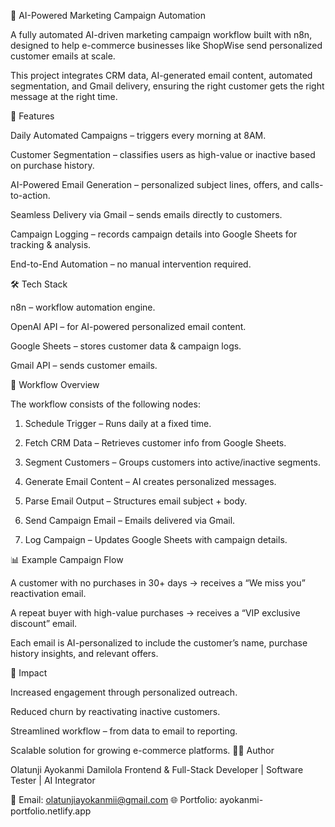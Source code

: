 📩 AI-Powered Marketing Campaign Automation

A fully automated AI-driven marketing campaign workflow built with n8n, designed to help e-commerce businesses like ShopWise send personalized customer emails at scale.

This project integrates CRM data, AI-generated email content, automated segmentation, and Gmail delivery, ensuring the right customer gets the right message at the right time.

🚀 Features

Daily Automated Campaigns – triggers every morning at 8AM.

Customer Segmentation – classifies users as high-value or inactive based on purchase history.

AI-Powered Email Generation – personalized subject lines, offers, and calls-to-action.

Seamless Delivery via Gmail – sends emails directly to customers.

Campaign Logging – records campaign details into Google Sheets for tracking & analysis.

End-to-End Automation – no manual intervention required.

🛠️ Tech Stack

n8n – workflow automation engine.

OpenAI API – for AI-powered personalized email content.

Google Sheets – stores customer data & campaign logs.

Gmail API – sends customer emails.

📂 Workflow Overview

The workflow consists of the following nodes:

1. Schedule Trigger – Runs daily at a fixed time.


2. Fetch CRM Data – Retrieves customer info from Google Sheets.


3. Segment Customers – Groups customers into active/inactive segments.


4. Generate Email Content – AI creates personalized messages.


5. Parse Email Output – Structures email subject + body.


6. Send Campaign Email – Emails delivered via Gmail.


7. Log Campaign – Updates Google Sheets with campaign details.


📊 Example Campaign Flow

A customer with no purchases in 30+ days → receives a “We miss you” reactivation email.

A repeat buyer with high-value purchases → receives a “VIP exclusive discount” email.

Each email is AI-personalized to include the customer’s name, purchase history insights, and relevant offers.


🎯 Impact

Increased engagement through personalized outreach.

Reduced churn by reactivating inactive customers.

Streamlined workflow – from data to email to reporting.

Scalable solution for growing e-commerce platforms.
👨‍💻 Author

Olatunji Ayokanmi Damilola
Frontend & Full-Stack Developer | Software Tester | AI Integrator

📩 Email: olatunjiayokanmii@gmail.com
🌐 Portfolio: ayokanmi-portfolio.netlify.app

